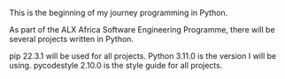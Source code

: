 This is the beginning of my journey programming in Python.

As part of the ALX Africa Software Engineering Programme, there will be several projects written in Python.

pip 22.3.1  will be used for all projects.
Python 3.11.0 is the version I will be using.
pycodestyle 2.10.0 is the style guide for all projects.
